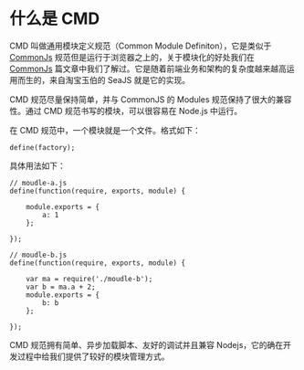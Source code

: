 # 什么是 CMD
CMD 叫做通用模块定义规范（Common Module Definiton），它是类似于 [CommonJs](./commonjs.md) 规范但是运行于浏览器之上的，关于模块化的好处我们在 [CommonJs](./commonjs.md) 篇文章中我们了解过。它是随着前端业务和架构的复杂度越来越高运用而生的，来自淘宝玉伯的 SeaJS 就是它的实现。

CMD 规范尽量保持简单，并与 CommonJS 的 Modules 规范保持了很大的兼容性。通过 CMD 规范书写的模块，可以很容易在 Node.js 中运行。

在 CMD 规范中，一个模块就是一个文件。格式如下：

```
define(factory);
```

具体用法如下：

```
// moudle-a.js
define(function(require, exports, module) {

    module.exports = { 
        a: 1 
    };

});

// moudle-b.js
define(function(require, exports, module) {

    var ma = require('./moudle-b');
    var b = ma.a + 2;
    module.exports = { 
        b: b 
    };

});
```

CMD 规范拥有简单、异步加载脚本、友好的调试并且兼容 Nodejs，它的确在开发过程中给我们提供了较好的模块管理方式。